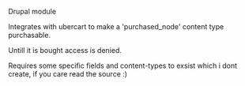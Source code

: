 Drupal module

Integrates with ubercart to make a 'purchased_node' content type purchasable.

Untill it is bought access is denied.

Requires some specific fields and content-types to exsist which i dont create, if you care read the source :) 
